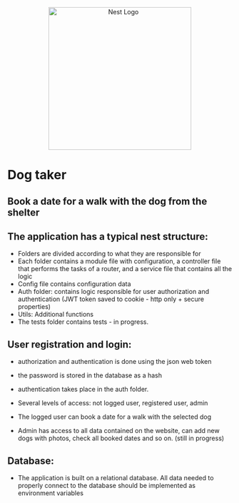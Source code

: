 <p align="center">
  <a href="http://nestjs.com/" target="blank"><img src="https://nestjs.com/img/logo_text.svg" width="320" alt="Nest Logo" /></a>
</p>

# Dog taker #
 
 ## Book a date for a walk with the dog from the shelter ##
 ## The application has a typical nest structure: ##
  * Folders are divided according to what they are responsible for
  * Each folder contains a module file with configuration, a controller file that performs the tasks of a router, and a service file that contains all the logic
  * Config file contains configuration data
  * Auth folder: contains logic responsible for user authorization and authentication (JWT token saved to cookie - http only + secure properties)
  * Utils: Additional functions
  * The tests folder contains tests - in progress.

## User registration and login: ##

* authorization and authentication is done using the json web token

* the password is stored in the database as a hash

* authentication takes place in the auth folder.

* Several levels of access: not logged user, registered user, admin

* The logged user can book a date for a walk with the selected dog

* Admin has access to all data contained on the website, can add new dogs with photos, check all booked dates and so on. (still in progress)


## Database: ##

* The application is built on a relational database. All data needed to properly connect to the database should be implemented as environment variables

